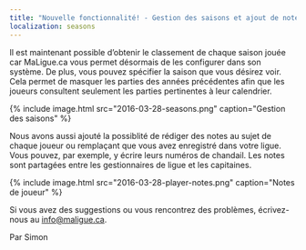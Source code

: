 ```yaml
---
title: "Nouvelle fonctionnalité! - Gestion des saisons et ajout de notes pour les joueurs"
localization: seasons
---
```

Il est maintenant possible d’obtenir le classement de chaque saison jouée car MaLigue.ca vous permet désormais de les configurer dans son système. De plus, vous pouvez spécifier la saison que vous désirez voir. Cela permet de masquer les parties des années précédentes afin que les joueurs consultent seulement les parties pertinentes à leur calendrier.

{% include image.html src="2016-03-28-seasons.png" caption="Gestion des saisons" %}

Nous avons aussi ajouté la possiblité de rédiger des notes au sujet de chaque joueur ou remplaçant que vous avez enregistré dans votre ligue. Vous pouvez, par exemple, y écrire leurs numéros de chandail. Les notes sont partagées entre les gestionnaires de ligue et les capitaines.

{% include image.html src="2016-03-28-player-notes.png" caption="Notes de joueur" %}

Si vous avez des suggestions ou vous rencontrez des problèmes, écrivez-nous au info@maligue.ca.

Par Simon
